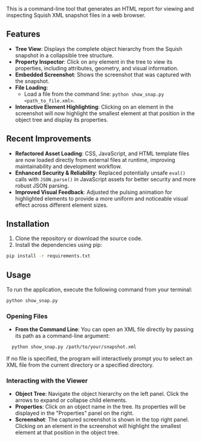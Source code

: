 This is a command-line tool that generates an HTML report for viewing and inspecting Squish XML snapshot files in a web browser.

## Features

- **Tree View**: Displays the complete object hierarchy from the Squish snapshot in a collapsible tree structure.
- **Property Inspector**: Click on any element in the tree to view its properties, including attributes, geometry, and visual information.
- **Embedded Screenshot**: Shows the screenshot that was captured with the snapshot.
- **File Loading**:
  - Load a file from the command line: `python show_snap.py <path_to_file.xml>`.
- **Interactive Element Highlighting**: Clicking on an element in the screenshot will now highlight the smallest element at that position in the object tree and display its properties.

## Recent Improvements

- **Refactored Asset Loading**: CSS, JavaScript, and HTML template files are now loaded directly from external files at runtime, improving maintainability and development workflow.
- **Enhanced Security & Reliability**: Replaced potentially unsafe `eval()` calls with `JSON.parse()` in JavaScript assets for better security and more robust JSON parsing.
- **Improved Visual Feedback**: Adjusted the pulsing animation for highlighted elements to provide a more uniform and noticeable visual effect across different element sizes. 

## Installation

1. Clone the repository or download the source code.
2. Install the dependencies using pip:

```bash
pip install -r requirements.txt
```

## Usage

To run the application, execute the following command from your terminal:

```bash
python show_snap.py
```

### Opening Files

- **From the Command Line**: You can open an XML file directly by passing its path as a command-line argument:

```bash
  python show_snap.py /path/to/your/snapshot.xml
```

  If no file is specified, the program will interactively prompt you to select an XML file from the current directory or a specified directory.

### Interacting with the Viewer

- **Object Tree**: Navigate the object hierarchy on the left panel. Click the arrows to expand or collapse child elements.
- **Properties**: Click on an object name in the tree. Its properties will be displayed in the "Properties" panel on the right.
- **Screenshot**: The captured screenshot is shown in the top right panel. Clicking on an element in the screenshot will highlight the smallest element at that position in the object tree.